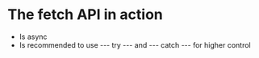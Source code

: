 # The fetch API in action

- Is async
- Is recommended to use --- try --- and --- catch --- for higher control